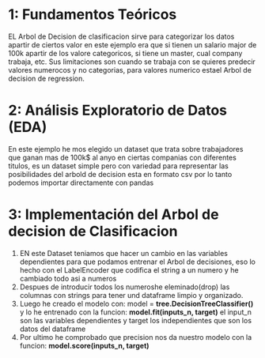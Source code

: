 # 1: Fundamentos Teóricos
EL Arbol de Decision de clasificacion sirve para categorizar los datos apartir de ciertos valor en este ejemplo era que si tienen un salario major de 100k apartir de los valore categoricos, si tiene un master, cual company trabaja, etc.
Sus limitaciones son cuando se trabaja con se quieres predecir valores numerocos y no categorias, para valores numerico estael Arbol de decision de regression.

# 2: Análisis Exploratorio de Datos (EDA)
En este ejemplo he mos elegido un dataset que trata sobre trabajadores que ganan mas de 100k$ al anyo en ciertas companias con diferentes titulos, es un dataset simple pero con variedad para representar las posibilidades del arbold de decision
esta en formato csv por lo tanto podemos importar directamente con pandas

# 3: Implementación del Arbol de decision de Clasificacion
1. EN este Dataset teniamos que hacer un cambio en las variables dependientes para que podamos entrenar el Arbol de decisiones, eso lo hecho con el LabelEncoder que codifica el string a un numero y he cambiado todo asi a numeros
2. Despues de introducir todos los numeroshe eleminado(drop) las columnas con strings para tener und dataframe limpio y organizado.
3. Luego he creado el modelo con: model = **tree.DecisionTreeClassifier()** y lo he entrenado con la funcion: **model.fit(inputs_n, target)** el input_n son las variables dependientes y target los independientes que son los datos del dataframe
4. Por ultimo he comprobado que precision nos da nuestro modelo con la funcion: **model.score(inputs_n, target)**

